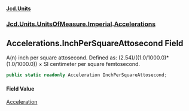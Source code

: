 #### [Jcd.Units](index.md 'index')
### [Jcd.Units.UnitsOfMeasure.Imperial](Jcd.Units.UnitsOfMeasure.Imperial.md 'Jcd.Units.UnitsOfMeasure.Imperial').[Accelerations](Accelerations.md 'Jcd.Units.UnitsOfMeasure.Imperial.Accelerations')

## Accelerations.InchPerSquareAttosecond Field

A(n) inch per square attosecond. Defined as: (2.54)/((1.0/1000.0)*(1.0/1000.0)) × SI centimeter per square femtosecond.

```csharp
public static readonly Acceleration InchPerSquareAttosecond;
```

#### Field Value
[Acceleration](Acceleration.md 'Jcd.Units.UnitTypes.Acceleration')